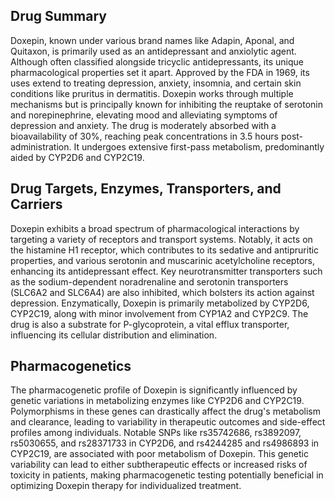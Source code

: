 ## Drug Summary
Doxepin, known under various brand names like Adapin, Aponal, and Quitaxon, is primarily used as an antidepressant and anxiolytic agent. Although often classified alongside tricyclic antidepressants, its unique pharmacological properties set it apart. Approved by the FDA in 1969, its uses extend to treating depression, anxiety, insomnia, and certain skin conditions like pruritus in dermatitis. Doxepin works through multiple mechanisms but is principally known for inhibiting the reuptake of serotonin and norepinephrine, elevating mood and alleviating symptoms of depression and anxiety. The drug is moderately absorbed with a bioavailability of 30%, reaching peak concentrations in 3.5 hours post-administration. It undergoes extensive first-pass metabolism, predominantly aided by CYP2D6 and CYP2C19.

## Drug Targets, Enzymes, Transporters, and Carriers
Doxepin exhibits a broad spectrum of pharmacological interactions by targeting a variety of receptors and transport systems. Notably, it acts on the histamine H1 receptor, which contributes to its sedative and antipruritic properties, and various serotonin and muscarinic acetylcholine receptors, enhancing its antidepressant effect. Key neurotransmitter transporters such as the sodium-dependent noradrenaline and serotonin transporters (SLC6A2 and SLC6A4) are also inhibited, which bolsters its action against depression. Enzymatically, Doxepin is primarily metabolized by CYP2D6, CYP2C19, along with minor involvement from CYP1A2 and CYP2C9. The drug is also a substrate for P-glycoprotein, a vital efflux transporter, influencing its cellular distribution and elimination.

## Pharmacogenetics
The pharmacogenetic profile of Doxepin is significantly influenced by genetic variations in metabolizing enzymes like CYP2D6 and CYP2C19. Polymorphisms in these genes can drastically affect the drug's metabolism and clearance, leading to variability in therapeutic outcomes and side-effect profiles among individuals. Notable SNPs like rs35742686, rs3892097, rs5030655, and rs28371733 in CYP2D6, and rs4244285 and rs4986893 in CYP2C19, are associated with poor metabolism of Doxepin. This genetic variability can lead to either subtherapeutic effects or increased risks of toxicity in patients, making pharmacogenetic testing potentially beneficial in optimizing Doxepin therapy for individualized treatment.